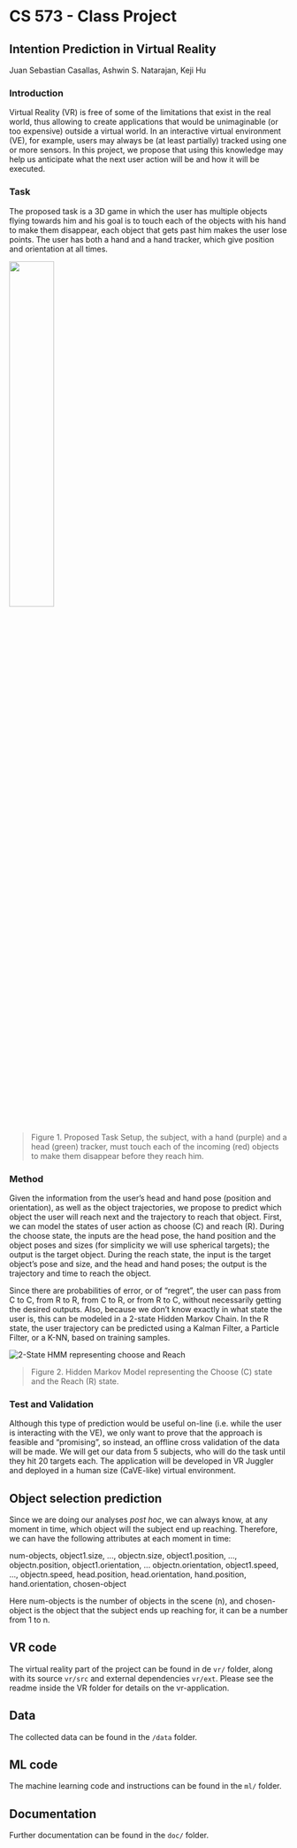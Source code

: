 # CS 573 - Class Project
##  Intention Prediction in Virtual Reality

Juan Sebastian Casallas, Ashwin S. Natarajan, Keji Hu

### Introduction
Virtual Reality (VR) is free of some of the limitations that exist in the real world, thus allowing to create applications that would be unimaginable (or too expensive) outside a virtual world. In an interactive virtual environment (VE), for example, users may always be (at least partially) tracked using one or more sensors. In this project, we propose that using this knowledge may help us anticipate what the next user action will be and how it will be executed.

### Task
The proposed task is a 3D game in which the user has multiple objects flying towards him and his goal is to touch each of the objects with his hand to make them disappear, each object that gets past him makes the user lose points. The user has both a hand and a hand tracker, which give position and orientation at all times.

<img src="https://github.com/jscasallas/machine-learning-project/raw/master/doc/img/task_sketch.png" height="40%" width="40%"/>

> Figure 1. Proposed Task Setup, the subject, with a hand (purple) and a head (green) tracker, must touch each of the incoming (red) objects to make them disappear before they reach him.

### Method

Given the information from the user’s head and hand pose (position and orientation), as well as the object trajectories, we propose to predict which object the user will reach next and the trajectory to reach that object. First, we can model the states of user action as choose (C) and reach (R). During the choose state, the inputs are the head pose, the hand position and the object poses and sizes (for simplicity we will use spherical targets); the output is the target object. During the reach state, the input is the target object’s pose and size, and the head and hand poses; the output is the trajectory and time to reach the object.

Since there are probabilities of error, or of “regret”, the user can pass from C to C, from R to R, from C to R, or from R to C, without necessarily getting the desired outputs. Also, because we don’t know exactly in what state the user is, this can be modeled in a 2-state Hidden Markov Chain. In the R state, the user trajectory can be predicted using a Kalman Filter, a Particle Filter, or a K-NN, based on training samples.
 
![2-State HMM representing choose and Reach](https://github.com/jscasallas/machine-learning-project/raw/master/doc/img/hmm.png)
> Figure 2. Hidden Markov Model representing the Choose (C) state and the Reach (R) state.

### Test and Validation

Although this type of prediction would be useful on-line (i.e. while the user is interacting with the VE), we only want to prove that the approach is feasible and “promising”, so instead, an offline cross validation of the data will be made. We will get our data from 5 subjects, who will do the task until they hit 20 targets each. The application will be developed in VR Juggler and deployed in a human size (CaVE-like) virtual environment.

## Object selection prediction

Since we are doing our analyses _post hoc_, we can always know, at any moment in time, which object will the subject end up reaching. Therefore, we can have the following attributes at each moment in time:

num-objects, object1.size, ..., objectn.size, object1.position, ..., objectn.position, object1.orientation, ... objectn.orientation,  object1.speed, ..., objectn.speed, head.position, head.orientation, hand.position, hand.orientation, chosen-object

Here num-objects is the number of objects in the scene (n), and chosen-object is the object that the subject ends up reaching for, it can be a number from 1 to n.

## VR code

The virtual reality part of the project can be found in de `vr/` folder, along with its source `vr/src` and external dependencies `vr/ext`. Please see the readme inside the VR folder for details on the vr-application.

## Data

The collected data can be found in the `/data` folder.

## ML code

The machine learning code and instructions can be found in the `ml/` folder.

## Documentation

Further documentation can be found in the `doc/` folder. 
